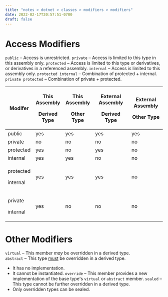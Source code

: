 ```yaml
---
title: "notes > dotnet > classes > modifiers > modifiers"
date: 2022-02-17T20:57:51-0700
draft: false
---
```

# Access Modifiers
`public` – Access is unrestricted.
`private` – Access is limited to this type in this assembly only.
`protected` – Access is limited to this type or derivatives, or derivatives in a referenced assembly.
`internal` – Access is limited to this assembly only.
`protected internal` – Combination of protected + internal.
`private protected` – Combination of private + protected.


<table>
<colgroup>
<col style="width: 14%" />
<col style="width: 19%" />
<col style="width: 19%" />
<col style="width: 24%" />
<col style="width: 22%" />
</colgroup>
<thead>
<tr class="header">
<th>Modifer</th>
<th><p>This Assembly</p>
<p>Derived Type</p></th>
<th><p>This Assembly</p>
<p>Other Type</p></th>
<th><p>External Assembly</p>
<p>Derived Type</p></th>
<th><p>External Assembly</p>
<p>Other Type</p></th>
</tr>
</thead>
<tbody>
<tr class="odd">
<td>public</td>
<td>yes</td>
<td>yes</td>
<td>yes</td>
<td>yes</td>
</tr>
<tr class="even">
<td>private</td>
<td>no</td>
<td>no</td>
<td>no</td>
<td>no</td>
</tr>
<tr class="odd">
<td>protected</td>
<td>yes</td>
<td>no</td>
<td>yes</td>
<td>no</td>
</tr>
<tr class="even">
<td>internal</td>
<td>yes</td>
<td>yes</td>
<td>no</td>
<td>no</td>
</tr>
<tr class="odd">
<td><p>protected</p>
<p>internal</p></td>
<td>yes</td>
<td>yes</td>
<td>yes</td>
<td>no</td>
</tr>
<tr class="even">
<td><p>private</p>
<p>internal</p></td>
<td>yes</td>
<td>no</td>
<td>no</td>
<td>no</td>
</tr>
</tbody>
</table>

# Other Modifiers
`virtual` – This member *may* be overridden in a derived type.  
`abstract` – This type <u>must</u> be overridden in a derived type.  
- It has no implementation.
- It cannot be instantiated.
`override` – This member provides a new implementation of the base type's `virtual` or `abstract` member.
`sealed` – This type cannot be further overridden in a derived type.
- Only overridden types can be sealed.